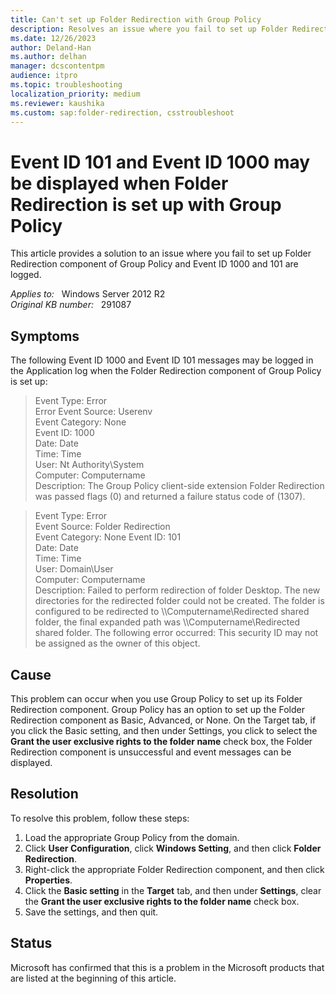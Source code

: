 ```yaml
---
title: Can't set up Folder Redirection with Group Policy
description: Resolves an issue where you fail to set up Folder Redirection component of Group Policy.
ms.date: 12/26/2023
author: Deland-Han
ms.author: delhan
manager: dcscontentpm
audience: itpro
ms.topic: troubleshooting
localization_priority: medium
ms.reviewer: kaushika
ms.custom: sap:folder-redirection, csstroubleshoot
---
```

# Event ID 101 and Event ID 1000 may be displayed when Folder Redirection is set up with Group Policy

This article provides a solution to an issue where you fail to set up Folder Redirection component of Group Policy and Event ID 1000 and 101 are logged.

_Applies to:_ &nbsp; Windows Server 2012 R2  
_Original KB number:_ &nbsp; 291087

## Symptoms

The following Event ID 1000 and Event ID 101 messages may be logged in the Application log when the Folder Redirection component of Group Policy is set up:

> Event Type: Error  
Error Event Source: Userenv  
Event Category: None  
Event ID: 1000  
Date: Date  
Time: Time  
User: Nt Authority\System  
Computer: Computername  
Description: The Group Policy client-side extension Folder Redirection was passed flags (0) and returned a failure status code of (1307).

> Event Type: Error  
Event Source: Folder Redirection  
Event Category: None Event ID: 101  
Date: Date  
Time: Time  
User: Domain\User  
Computer: Computername  
Description: Failed to perform redirection of folder Desktop. The new directories for the redirected folder could not be created. The folder is configured to be redirected to \\\\Computername\Redirected shared folder, the final expanded path was \\\\Computername\Redirected shared folder. The following error occurred: This security ID may not be assigned as the owner of this object.

## Cause

This problem can occur when you use Group Policy to set up its Folder Redirection component. Group Policy has an option to set up the Folder Redirection component as Basic, Advanced, or None. On the Target tab, if you click the Basic setting, and then under Settings, you click to select the **Grant the user exclusive rights to the folder name** check box, the Folder Redirection component is unsuccessful and event messages can be displayed.

## Resolution

To resolve this problem, follow these steps:

1. Load the appropriate Group Policy from the domain.
2. Click **User Configuration**, click **Windows Setting**, and then click **Folder Redirection**.
3. Right-click the appropriate Folder Redirection component, and then click **Properties**.
4. Click the **Basic setting** in the **Target** tab, and then under **Settings**, clear the **Grant the user exclusive rights to the folder name** check box.
5. Save the settings, and then quit.

## Status

Microsoft has confirmed that this is a problem in the Microsoft products that are listed at the beginning of this article.
